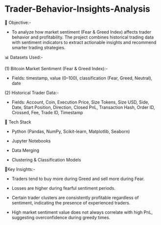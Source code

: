 # Trader-Behavior-Insights-Analysis

🧠 Objective:-

* To analyze how market sentiment (Fear & Greed Index) affects trader behavior and profitability. The project combines historical trading data with sentiment indicators to extract actionable insights and recommend smarter trading strategies.

📊 Datasets Used:-

(1) Bitcoin Market Sentiment (Fear & Greed Index):-

* Fields: timestamp, value (0–100), classification (Fear, Greed, Neutral), date

(2) Historical Trader Data:-

* Fields: Account, Coin, Execution Price, Size Tokens, Size USD, Side, Date, Start Position, Direction, Closed PnL, Transaction Hash, Order ID, Crossed, Fee, Trade ID, Timestamp

🧱 Tech Stack

* Python (Pandas, NumPy, Scikit-learn, Matplotlib, Seaborn)

* Jupyter Notebooks

* Data Merging

* Clustering & Classification Models

📌Key Insights:-

* Traders tend to buy more during Greed and sell more during Fear.

* Losses are higher during fearful sentiment periods.

* Certain trader clusters are consistently profitable regardless of sentiment, indicating the presence of experienced traders.

* High market sentiment value does not always correlate with high PnL, suggesting overconfidence during greedy times.
